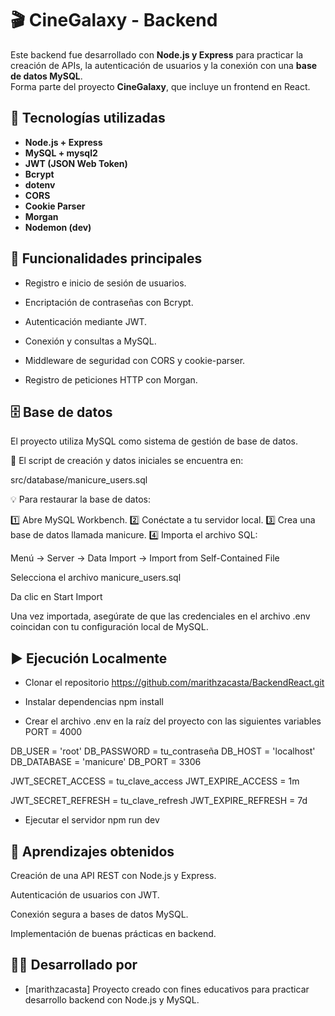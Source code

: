 
# 🎬 CineGalaxy - Backend

Este backend fue desarrollado con **Node.js y Express** para practicar la creación de APIs, la autenticación de usuarios y la conexión con una **base de datos MySQL**.  
Forma parte del proyecto **CineGalaxy**, que incluye un frontend en React.


## 🚀 Tecnologías utilizadas

- **Node.js + Express**
- **MySQL + mysql2**
- **JWT (JSON Web Token)**
- **Bcrypt**
- **dotenv**
- **CORS**
- **Cookie Parser**
- **Morgan**
- **Nodemon (dev)**


## 🧩 Funcionalidades principales

- Registro e inicio de sesión de usuarios.

- Encriptación de contraseñas con Bcrypt.

- Autenticación mediante JWT.

- Conexión y consultas a MySQL.

- Middleware de seguridad con CORS y cookie-parser.

- Registro de peticiones HTTP con Morgan.


## 🗄️ Base de datos

El proyecto utiliza MySQL como sistema de gestión de base de datos.

📍 El script de creación y datos iniciales se encuentra en:

src/database/manicure_users.sql

💡 Para restaurar la base de datos:

1️⃣ Abre MySQL Workbench.
2️⃣ Conéctate a tu servidor local.
3️⃣ Crea una base de datos llamada manicure.
4️⃣ Importa el archivo SQL:

Menú → Server → Data Import → Import from Self-Contained File

Selecciona el archivo manicure_users.sql

Da clic en Start Import

Una vez importada, asegúrate de que las credenciales en el archivo .env coincidan con tu configuración local de MySQL.


## ▶️ Ejecución Localmente

- Clonar el repositorio
https://github.com/marithzacasta/BackendReact.git

- Instalar dependencias
npm install

- Crear el archivo .env en la raíz del proyecto con las siguientes variables
PORT = 4000

DB_USER  = 'root'
DB_PASSWORD = tu_contraseña
DB_HOST = 'localhost'
DB_DATABASE = 'manicure'
DB_PORT = 3306

JWT_SECRET_ACCESS = tu_clave_access
JWT_EXPIRE_ACCESS = 1m

JWT_SECRET_REFRESH = tu_clave_refresh
JWT_EXPIRE_REFRESH = 7d


- Ejecutar el servidor
npm run dev


## 🧠 Aprendizajes obtenidos

Creación de una API REST con Node.js y Express.

Autenticación de usuarios con JWT.

Conexión segura a bases de datos MySQL.

Implementación de buenas prácticas en backend.


## 🧑‍💻 Desarrollado por

- [marithzacasta] Proyecto creado con fines educativos para practicar desarrollo backend con Node.js y MySQL.